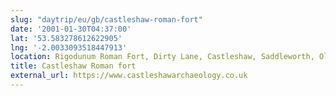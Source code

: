 ```yaml
---
slug: "daytrip/eu/gb/castleshaw-roman-fort"
date: '2001-01-30T04:37:00'
lat: '53.583278612622905'
lng: '-2.0033093518447913'
location: Rigodunum Roman Fort, Dirty Lane, Castleshaw, Saddleworth, Oldham, Greater Manchester, England, OL3 5HS, United Kingdom
title: Castleshaw Roman fort
external_url: https://www.castleshawarchaeology.co.uk
---
```



